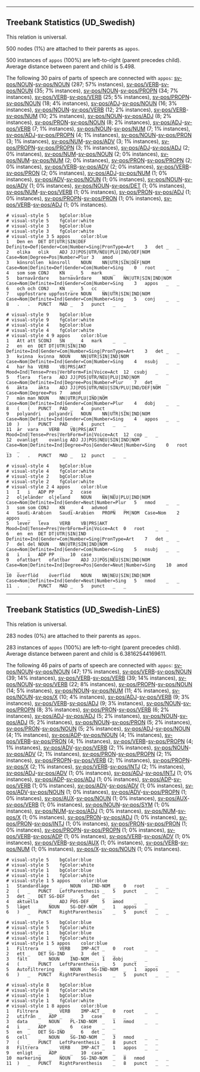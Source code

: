 

--------------------------------------------------------------------------------

## Treebank Statistics (UD_Swedish)

This relation is universal.

500 nodes (1%) are attached to their parents as `appos`.

500 instances of `appos` (100%) are left-to-right (parent precedes child).
Average distance between parent and child is 5.498.

The following 30 pairs of parts of speech are connected with `appos`: [sv-pos/NOUN]()-[sv-pos/NOUN]() (287; 57% instances), [sv-pos/VERB]()-[sv-pos/NOUN]() (35; 7% instances), [sv-pos/NOUN]()-[sv-pos/PROPN]() (34; 7% instances), [sv-pos/VERB]()-[sv-pos/VERB]() (25; 5% instances), [sv-pos/PROPN]()-[sv-pos/NOUN]() (18; 4% instances), [sv-pos/ADJ]()-[sv-pos/NOUN]() (16; 3% instances), [sv-pos/NOUN]()-[sv-pos/VERB]() (12; 2% instances), [sv-pos/VERB]()-[sv-pos/NUM]() (10; 2% instances), [sv-pos/NOUN]()-[sv-pos/ADJ]() (8; 2% instances), [sv-pos/PRON]()-[sv-pos/NOUN]() (8; 2% instances), [sv-pos/ADJ]()-[sv-pos/VERB]() (7; 1% instances), [sv-pos/NOUN]()-[sv-pos/NUM]() (7; 1% instances), [sv-pos/ADJ]()-[sv-pos/PROPN]() (4; 1% instances), [sv-pos/NOUN]()-[sv-pos/PRON]() (3; 1% instances), [sv-pos/NUM]()-[sv-pos/ADV]() (3; 1% instances), [sv-pos/PROPN]()-[sv-pos/PROPN]() (3; 1% instances), [sv-pos/ADJ]()-[sv-pos/ADJ]() (2; 0% instances), [sv-pos/NUM]()-[sv-pos/NOUN]() (2; 0% instances), [sv-pos/NUM]()-[sv-pos/NUM]() (2; 0% instances), [sv-pos/PRON]()-[sv-pos/PROPN]() (2; 0% instances), [sv-pos/VERB]()-[sv-pos/ADV]() (2; 0% instances), [sv-pos/VERB]()-[sv-pos/PRON]() (2; 0% instances), [sv-pos/ADJ]()-[sv-pos/NUM]() (1; 0% instances), [sv-pos/ADV]()-[sv-pos/NOUN]() (1; 0% instances), [sv-pos/NOUN]()-[sv-pos/ADV]() (1; 0% instances), [sv-pos/NOUN]()-[sv-pos/DET]() (1; 0% instances), [sv-pos/NUM]()-[sv-pos/VERB]() (1; 0% instances), [sv-pos/PRON]()-[sv-pos/ADJ]() (1; 0% instances), [sv-pos/PROPN]()-[sv-pos/PRON]() (1; 0% instances), [sv-pos/VERB]()-[sv-pos/ADJ]() (1; 0% instances).


~~~ conllu
# visual-style 5	bgColor:blue
# visual-style 5	fgColor:white
# visual-style 3	bgColor:blue
# visual-style 3	fgColor:white
# visual-style 3 5 appos	color:blue
1	Den	en	DET	DT|UTR|SIN|DEF	Definite=Def|Gender=Com|Number=Sing|PronType=Art	3	det	_	_
2	olika	olik	ADJ	JJ|POS|UTR/NEU|PLU|IND/DEF|NOM	Case=Nom|Degree=Pos|Number=Plur	3	amod	_	_
3	könsrollen	könsroll	NOUN	NN|UTR|SIN|DEF|NOM	Case=Nom|Definite=Def|Gender=Com|Number=Sing	0	root	_	_
4	som	som	CONJ	KN	_	5	mark	_	_
5	barnavårdare	barnavårdare	NOUN	NN|UTR|SIN|IND|NOM	Case=Nom|Definite=Ind|Gender=Com|Number=Sing	3	appos	_	_
6	och	och	CONJ	KN	_	5	cc	_	_
7	uppfostrare	uppfostrare	NOUN	NN|UTR|SIN|IND|NOM	Case=Nom|Definite=Ind|Gender=Com|Number=Sing	5	conj	_	_
8	.	.	PUNCT	MAD	_	3	punct	_	_

~~~


~~~ conllu
# visual-style 9	bgColor:blue
# visual-style 9	fgColor:white
# visual-style 4	bgColor:blue
# visual-style 4	fgColor:white
# visual-style 4 9 appos	color:blue
1	Att	att	SCONJ	SN	_	4	mark	_	_
2	en	en	DET	DT|UTR|SIN|IND	Definite=Ind|Gender=Com|Number=Sing|PronType=Art	3	det	_	_
3	kvinna	kvinna	NOUN	NN|UTR|SIN|IND|NOM	Case=Nom|Definite=Ind|Gender=Com|Number=Sing	4	nsubj	_	_
4	har	ha	VERB	VB|PRS|AKT	Mood=Ind|Tense=Pres|VerbForm=Fin|Voice=Act	12	csubj	_	_
5	flera	flera	ADJ	JJ|POS|UTR/NEU|PLU|IND|NOM	Case=Nom|Definite=Ind|Degree=Pos|Number=Plur	7	det	_	_
6	äkta	äkta	ADJ	JJ|POS|UTR/NEU|SIN/PLU|IND/DEF|NOM	Case=Nom|Degree=Pos	7	amod	_	_
7	män	man	NOUN	NN|UTR|PLU|IND|NOM	Case=Nom|Definite=Ind|Gender=Com|Number=Plur	4	dobj	_	_
8	(	(	PUNCT	PAD	_	4	punct	_	_
9	polyandri	polyandri	NOUN	NN|UTR|SIN|IND|NOM	Case=Nom|Definite=Ind|Gender=Com|Number=Sing	4	appos	_	_
10	)	)	PUNCT	PAD	_	4	punct	_	_
11	är	vara	VERB	VB|PRS|AKT	Mood=Ind|Tense=Pres|VerbForm=Fin|Voice=Act	12	cop	_	_
12	ovanligt	ovanlig	ADJ	JJ|POS|NEU|SIN|IND|NOM	Case=Nom|Definite=Ind|Degree=Pos|Gender=Neut|Number=Sing	0	root	_	_
13	.	.	PUNCT	MAD	_	12	punct	_	_

~~~


~~~ conllu
# visual-style 4	bgColor:blue
# visual-style 4	fgColor:white
# visual-style 2	bgColor:blue
# visual-style 2	fgColor:white
# visual-style 2 4 appos	color:blue
1	I	i	ADP	PP	_	2	case	_	_
2	oljeländer	oljeland	NOUN	NN|NEU|PLU|IND|NOM	Case=Nom|Definite=Ind|Gender=Neut|Number=Plur	5	nmod	_	_
3	som	som	CONJ	KN	_	4	advmod	_	_
4	Saudi-Arabien	Saudi-Arabien	PROPN	PM|NOM	Case=Nom	2	appos	_	_
5	lever	leva	VERB	VB|PRS|AKT	Mood=Ind|Tense=Pres|VerbForm=Fin|Voice=Act	0	root	_	_
6	en	en	DET	DT|UTR|SIN|IND	Definite=Ind|Gender=Com|Number=Sing|PronType=Art	7	det	_	_
7	del	del	NOUN	NN|UTR|SIN|IND|NOM	Case=Nom|Definite=Ind|Gender=Com|Number=Sing	5	nsubj	_	_
8	i	i	ADP	PP	_	10	case	_	_
9	ofattbart	ofattbar	ADJ	JJ|POS|NEU|SIN|IND|NOM	Case=Nom|Definite=Ind|Degree=Pos|Gender=Neut|Number=Sing	10	amod	_	_
10	överflöd	överflöd	NOUN	NN|NEU|SIN|IND|NOM	Case=Nom|Definite=Ind|Gender=Neut|Number=Sing	5	nmod	_	_
11	.	.	PUNCT	MAD	_	5	punct	_	_

~~~




--------------------------------------------------------------------------------

## Treebank Statistics (UD_Swedish-LinES)

This relation is universal.

283 nodes (0%) are attached to their parents as `appos`.

283 instances of `appos` (100%) are left-to-right (parent precedes child).
Average distance between parent and child is 6.38162544169611.

The following 46 pairs of parts of speech are connected with `appos`: [sv-pos/NOUN]()-[sv-pos/NOUN]() (47; 17% instances), [sv-pos/VERB]()-[sv-pos/NOUN]() (39; 14% instances), [sv-pos/VERB]()-[sv-pos/VERB]() (39; 14% instances), [sv-pos/NOUN]()-[sv-pos/VERB]() (22; 8% instances), [sv-pos/PROPN]()-[sv-pos/NOUN]() (14; 5% instances), [sv-pos/NOUN]()-[sv-pos/NUM]() (11; 4% instances), [sv-pos/NOUN]()-[sv-pos/X]() (10; 4% instances), [sv-pos/ADJ]()-[sv-pos/VERB]() (9; 3% instances), [sv-pos/VERB]()-[sv-pos/ADJ]() (9; 3% instances), [sv-pos/NOUN]()-[sv-pos/PROPN]() (8; 3% instances), [sv-pos/PRON]()-[sv-pos/VERB]() (6; 2% instances), [sv-pos/ADJ]()-[sv-pos/ADJ]() (5; 2% instances), [sv-pos/NOUN]()-[sv-pos/ADJ]() (5; 2% instances), [sv-pos/NOUN]()-[sv-pos/PRON]() (5; 2% instances), [sv-pos/PRON]()-[sv-pos/NOUN]() (5; 2% instances), [sv-pos/ADJ]()-[sv-pos/NOUN]() (4; 1% instances), [sv-pos/ADP]()-[sv-pos/NOUN]() (4; 1% instances), [sv-pos/VERB]()-[sv-pos/PRON]() (4; 1% instances), [sv-pos/VERB]()-[sv-pos/PROPN]() (4; 1% instances), [sv-pos/ADV]()-[sv-pos/VERB]() (2; 1% instances), [sv-pos/NOUN]()-[sv-pos/ADV]() (2; 1% instances), [sv-pos/PRON]()-[sv-pos/PROPN]() (2; 1% instances), [sv-pos/PROPN]()-[sv-pos/VERB]() (2; 1% instances), [sv-pos/PROPN]()-[sv-pos/X]() (2; 1% instances), [sv-pos/VERB]()-[sv-pos/INTJ]() (2; 1% instances), [sv-pos/ADJ]()-[sv-pos/ADV]() (1; 0% instances), [sv-pos/ADJ]()-[sv-pos/INTJ]() (1; 0% instances), [sv-pos/ADP]()-[sv-pos/ADJ]() (1; 0% instances), [sv-pos/ADP]()-[sv-pos/VERB]() (1; 0% instances), [sv-pos/ADV]()-[sv-pos/ADV]() (1; 0% instances), [sv-pos/ADV]()-[sv-pos/NOUN]() (1; 0% instances), [sv-pos/ADV]()-[sv-pos/PROPN]() (1; 0% instances), [sv-pos/AUX]()-[sv-pos/NOUN]() (1; 0% instances), [sv-pos/AUX]()-[sv-pos/VERB]() (1; 0% instances), [sv-pos/NOUN]()-[sv-pos/SYM]() (1; 0% instances), [sv-pos/NUM]()-[sv-pos/ADJ]() (1; 0% instances), [sv-pos/NUM]()-[sv-pos/X]() (1; 0% instances), [sv-pos/PRON]()-[sv-pos/ADJ]() (1; 0% instances), [sv-pos/PRON]()-[sv-pos/INTJ]() (1; 0% instances), [sv-pos/PRON]()-[sv-pos/PRON]() (1; 0% instances), [sv-pos/PROPN]()-[sv-pos/PROPN]() (1; 0% instances), [sv-pos/VERB]()-[sv-pos/ADP]() (1; 0% instances), [sv-pos/VERB]()-[sv-pos/ADV]() (1; 0% instances), [sv-pos/VERB]()-[sv-pos/AUX]() (1; 0% instances), [sv-pos/VERB]()-[sv-pos/NUM]() (1; 0% instances), [sv-pos/X]()-[sv-pos/NOUN]() (1; 0% instances).


~~~ conllu
# visual-style 5	bgColor:blue
# visual-style 5	fgColor:white
# visual-style 1	bgColor:blue
# visual-style 1	fgColor:white
# visual-style 1 5 appos	color:blue
1	Standardläge	_	NOUN	IND-NOM	_	0	root	_	_
2	(	_	PUNCT	LeftParenthesis	_	5	punct	_	_
3	det	_	DET	SG-DEF	_	5	det	_	_
4	aktuella	_	ADJ	POS-DEF	_	5	amod	_	_
5	läget	_	NOUN	SG-DEF-NOM	_	1	appos	_	_
6	)	_	PUNCT	RightParenthesis	_	5	punct	_	_

~~~


~~~ conllu
# visual-style 5	bgColor:blue
# visual-style 5	fgColor:white
# visual-style 1	bgColor:blue
# visual-style 1	fgColor:white
# visual-style 1 5 appos	color:blue
1	Filtrera	_	VERB	IMP-ACT	_	0	root	_	_
2	ett	_	DET	SG-IND	_	3	det	_	_
3	fält	_	NOUN	IND-NOM	_	1	dobj	_	_
4	(	_	PUNCT	LeftParenthesis	_	5	punct	_	_
5	Autofiltrering	_	NOUN	SG-IND-NOM	_	1	appos	_	_
6	)	_	PUNCT	RightParenthesis	_	5	punct	_	_

~~~


~~~ conllu
# visual-style 8	bgColor:blue
# visual-style 8	fgColor:white
# visual-style 1	bgColor:blue
# visual-style 1	fgColor:white
# visual-style 1 8 appos	color:blue
1	Filtrera	_	VERB	IMP-ACT	_	0	root	_	_
2	utifrån	_	ADP	_	_	3	case	_	_
3	data	_	NOUN	PL-IND-NOM	_	1	nmod	_	_
4	i	_	ADP	_	_	6	case	_	_
5	en	_	DET	SG-IND	_	6	det	_	_
6	cell	_	NOUN	SG-IND-NOM	_	3	nmod	_	_
7	(	_	PUNCT	LeftParenthesis	_	8	punct	_	_
8	Filtrera	_	VERB	IMP-ACT	_	1	appos	_	_
9	enligt	_	ADP	_	_	10	case	_	_
10	markering	_	NOUN	SG-IND-NOM	_	8	nmod	_	_
11	)	_	PUNCT	RightParenthesis	_	8	punct	_	_

~~~


